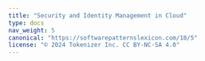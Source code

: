 ```yaml
---
title: "Security and Identity Management in Cloud"
type: docs
nav_weight: 5
canonical: "https://softwarepatternslexicon.com/18/5"
license: "© 2024 Tokenizer Inc. CC BY-NC-SA 4.0"
---
```

